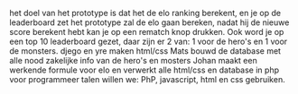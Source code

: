 het doel van het prototype is dat het de elo ranking berekent, en je op de leaderboard zet
het prototype zal de elo gaan bereken, nadat hij de nieuwe score berekent hebt kan je op een rematch knop drukken. Ook word je op een top 10 leaderboard gezet, daar zijn er 2 van: 1 voor de hero's en 1 voor de monsters.
djego en yre maken html/css
Mats bouwd de database met alle nood zakelijke info van de hero's en mosters
Johan maakt een werkende formule voor elo en verwerkt alle html/css en database in php
voor programmeer talen willen we: PhP, javascript, html en css gebruiken.
